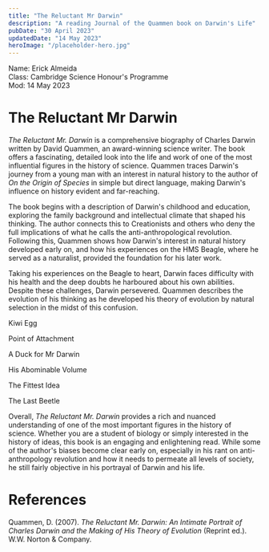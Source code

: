 ```yaml
---
title: "The Reluctant Mr Darwin"
description: "A reading Journal of the Quammen book on Darwin's Life"
pubDate: "30 April 2023"
updatedDate: "14 May 2023"
heroImage: "/placeholder-hero.jpg"
---
```


Name: Erick Almeida  
Class: Cambridge Science Honour's Programme  
Mod: 14 May 2023

# The Reluctant Mr Darwin

*The Reluctant Mr. Darwin* is a comprehensive biography of Charles Darwin written by David Quammen, an award-winning science writer. The book offers a fascinating, detailed look into the life and work of one of the most influential figures in the history of science. Quammen traces Darwin's journey from a young man with an interest in natural history to the author of *On the Origin of Species* in simple but direct language, making Darwin's influence on history evident and far-reaching.  

The book begins with a description of Darwin's childhood and education, exploring the family background and intellectual climate that shaped his thinking. The author connects this to Creationists and others who deny the full implications of what he calls the anti-anthropological revolution. Following this, Quammen shows how Darwin's interest in natural history developed early on, and how his experiences on the HMS Beagle, where he served as a naturalist, provided the foundation for his later work.  

Taking his experiences on the Beagle to heart, Darwin faces difficulty with his health and the deep doubts he harboured about his own abilities. Despite these challenges, Darwin persevered. Quammen describes the evolution of his thinking as he developed his theory of evolution by natural selection in the midst of this confusion.  

Kiwi Egg



Point of Attachment

A Duck for Mr Darwin

His Abominable Volume

The Fittest Idea

The Last Beetle



 
Overall, *The Reluctant Mr. Darwin* provides a rich and nuanced understanding of one of the most important figures in the history of science. Whether you are a student of biology or simply interested in the history of ideas, this book is an engaging and enlightening read. While some of the author's biases become clear early on, especially in his rant on anti-anthropology revolution and how it needs to permeate all levels of society, he still fairly objective in his portrayal of Darwin and his life.


# References


Quammen, D. (2007). *The Reluctant Mr. Darwin: An Intimate Portrait of Charles Darwin and the Making of His Theory of Evolution* (Reprint ed.). W.W. Norton & Company.
